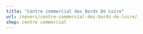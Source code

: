```yaml
---
title: "Centre commercial des Bords De Loire"
url: /nevers/centre-commercial-des-bords-de-loire/
shop: centre commercial
---
```

